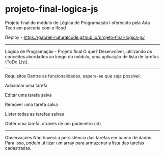 # projeto-final-logica-js
 Projeto final do módulo de Lógica de Programação I  oferecido pela Ada Tech em parceria com o Ifood

Deploy - https://gabriel-naturalcode.github.io/projeto-final-logica-js/

 ____________________________________________________________________________________________________


 Lógica de Programação - Projeto final
O que?
Desenvolver, utilizando os conceitos abordados ao longo do módulo, uma aplicação de lista de tarefas (ToDo List).

---

Requisitos
Dentre as funcionalidades, espera-se que seja possível:

Adicionar uma tarefa

Editar uma tarefa salva

Remover uma tarefa salva

Listar todas as tarefas salvas

Obter uma tarefa, através de um parâmetro (id)

---

Observações
Não haverá a persistência das tarefas em banco de dados. Para isso, podem utilizar um array para armazenar a lista das tarefas cadastradas.
